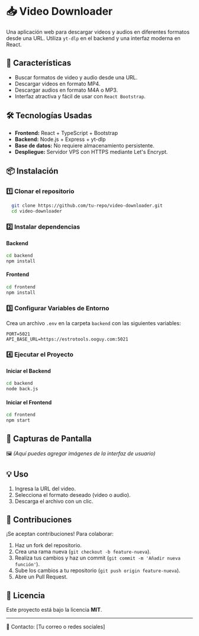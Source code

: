 # 📥 Video Downloader

Una aplicación web para descargar videos y audios en diferentes formatos desde una URL. Utiliza `yt-dlp` en el backend y una interfaz moderna en React.

## 🚀 Características
- Buscar formatos de video y audio desde una URL.
- Descargar videos en formato MP4.
- Descargar audios en formato M4A o MP3.
- Interfaz atractiva y fácil de usar con `React Bootstrap`.

## 🛠️ Tecnologías Usadas
- **Frontend:** React + TypeScript + Bootstrap
- **Backend:** Node.js + Express + yt-dlp
- **Base de datos:** No requiere almacenamiento persistente.
- **Despliegue:** Servidor VPS con HTTPS mediante Let's Encrypt.

## 📦 Instalación
### 1️⃣ Clonar el repositorio
```sh
  git clone https://github.com/tu-repo/video-downloader.git
  cd video-downloader
```

### 2️⃣ Instalar dependencias
#### Backend
```sh
cd backend
npm install
```
#### Frontend
```sh
cd frontend
npm install
```

### 3️⃣ Configurar Variables de Entorno
Crea un archivo `.env` en la carpeta `backend` con las siguientes variables:
```env
PORT=5021
API_BASE_URL=https://estrotools.ooguy.com:5021
```

### 4️⃣ Ejecutar el Proyecto
#### Iniciar el Backend
```sh
cd backend
node back.js
```
#### Iniciar el Frontend
```sh
cd frontend
npm start
```

## 📸 Capturas de Pantalla
🖼️ *(Aquí puedes agregar imágenes de la interfaz de usuario)*

## 💡 Uso
1. Ingresa la URL del video.
2. Selecciona el formato deseado (video o audio).
3. Descarga el archivo con un clic.

## 🤝 Contribuciones
¡Se aceptan contribuciones! Para colaborar:
1. Haz un fork del repositorio.
2. Crea una rama nueva (`git checkout -b feature-nueva`).
3. Realiza tus cambios y haz un commit (`git commit -m 'Añadir nueva función'`).
4. Sube los cambios a tu repositorio (`git push origin feature-nueva`).
5. Abre un Pull Request.

## 📜 Licencia
Este proyecto está bajo la licencia **MIT**.

---
📧 Contacto: [Tu correo o redes sociales]

